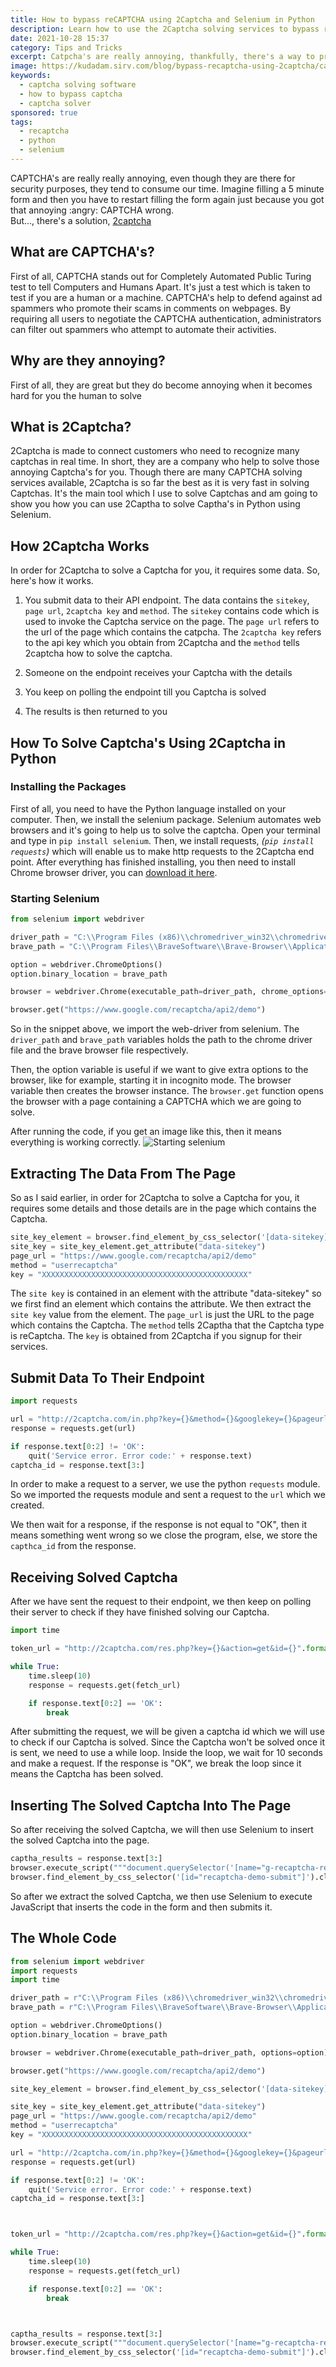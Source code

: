```yaml
---
title: How to bypass reCAPTCHA using 2Captcha and Selenium in Python
description: Learn how to use the 2Captcha solving services to bypass reCAPTCHA in Python using Selenium
date: 2021-10-28 15:37
category: Tips and Tricks
excerpt: Catpcha's are really annoying, thankfully, there's a way to programmatically bypass them 
image: https://kudadam.sirv.com/blog/bypass-recaptcha-using-2captcha/captcha.png?canvas.color=white
keywords:
  - captcha solving software
  - how to bypass captcha
  - captcha solver
sponsored: true
tags:
  - recaptcha
  - python
  - selenium
---
```



<p class="intro">
	CAPTCHA's are really really annoying, even though they are there for security purposes, they tend to consume our time.
	Imagine filling a 5 minute form and then you have to restart filling the form again just because you got that annoying :angry: CAPTCHA wrong.<br/>
	But..., there's a solution, <a href="https://2captcha.com/">2captcha</a>
</p>

## What are CAPTCHA's?

First of all, CAPTCHA stands out for Completely Automated Public Turing test to tell Computers and Humans Apart. It's just a test which is taken to test if you are a human or a machine. CAPTCHA's help to defend against ad spammers who promote their scams in comments on webpages. By requiring all users to negotiate the CAPTCHA authentication, administrators can filter out spammers who attempt to automate their activities.

## Why are they annoying?

First of all, they are great but they do become annoying when it becomes hard for you the human to solve

## What is 2Captcha?

2Captcha is made to connect customers who need to recognize many captchas in real time. In short, they are a company who help to solve those annoying Captcha's for you. Though there are many CAPTCHA solving services available, 2Captcha is so far the best as it is very fast in solving  Captchas. It's the main tool which I use to solve Captchas and am going to show you how you can use 2Captha to solve Captha's in Python using Selenium.

## How 2Captcha Works

In order for 2Captcha to solve a Captcha for you, it requires some data.
So, here's how it works.

1. You submit data to their API endpoint.
	The data contains the `sitekey`, `page url`, `2captcha key` and `method`.
	The `sitekey` contains code which is used to invoke the Captcha service on the page. The `page url` refers to the url of the page which contains the catpcha. The `2captcha key` refers to the api key which you obtain from 2Captcha and the `method` tells 2captcha how to solve the captcha.

2. Someone on the endpoint receives your Captcha with the details	

3. You keep on polling the endpoint till you Captcha is solved

4. The results is then returned to you

## How To Solve Captcha's Using 2Captcha in Python

### Installing the Packages

First of all, you need to have the Python language installed on your computer. Then, we install the selenium package. Selenium automates web browsers and it's going to help us to solve the captcha.
Open your terminal and type in `pip install selenium`.
Then, we install requests, _(`pip install requests`)_ which will enable us to make http requests to the 2Captcha end point.
After everything has finished installing, you then need to install Chrome browser driver, you can [download it here](https://chromedriver.chromium.org/downloads).

### Starting Selenium

```python
from selenium import webdriver

driver_path = "C:\\Program Files (x86)\\chromedriver_win32\\chromedriver.exe"
brave_path = "C:\\Program Files\\BraveSoftware\\Brave-Browser\\Application\\brave.exe"

option = webdriver.ChromeOptions()
option.binary_location = brave_path

browser = webdriver.Chrome(executable_path=driver_path, chrome_options=option)

browser.get("https://www.google.com/recaptcha/api2/demo")
```

So in the snippet above, we import the web-driver from selenium. The `driver_path` and `brave_path` variables holds the path to the chrome driver file and the brave browser file respectively.

Then, the option variable is useful if we want to give extra options to the browser, like for example, starting it in incognito mode.
The browser variable then creates the browser instance. The `browser.get` function opens the browser with a page containing a CAPTCHA which we are going to solve.

After running the code, if you get an image like this, then it means everything is working correctly.
![Starting selenium](https://kudadam.sirv.com/blog/bypass-recaptcha-using-2captcha/selenium_started.PNG)

## Extracting The Data From The Page

So as I said earlier, in order for 2Captcha to solve a Captcha for you, it requires some details and those details are in the page which contains the Captcha.

```python
site_key_element = browser.find_element_by_css_selector('[data-sitekey]')
site_key = site_key_element.get_attribute("data-sitekey")
page_url = "https://www.google.com/recaptcha/api2/demo"
method = "userrecaptcha"
key = "XXXXXXXXXXXXXXXXXXXXXXXXXXXXXXXXXXXXXXXXXXXXXX"
```

The `site key` is contained in an element with the attribute "data-sitekey" so we first find an element which contains the attribute. We then extract the `site key` value from the element.
The `page_url` is just the URL to the page which contains the Captcha.
The `method` tells 2Captha that the Captcha type is reCaptcha.
The `key` is obtained from 2Captcha if you signup for their services.

## Submit Data To Their Endpoint

```python
import requests

url = "http://2captcha.com/in.php?key={}&method={}&googlekey={}&pageurl={}".format(key,method,site_key,page_url)
response = requests.get(url)

if response.text[0:2] != 'OK':
    quit('Service error. Error code:' + response.text)
captcha_id = response.text[3:]

```

In order to make a request to a server, we use the python `requests` module. So we imported the requests module and sent a request to the `url` which we created.

We then wait for a response, if the response is not equal to "OK", then it means something went wrong so we close the program, else, we store the `capthca_id` from the response.


## Receiving Solved Captcha

After we have sent the request to their endpoint, we then keep on polling their server to check if they have finished solving our Captcha.


```python
import time

token_url = "http://2captcha.com/res.php?key={}&action=get&id={}".format(key,captcha_id)

while True:
	time.sleep(10)
	response = requests.get(fetch_url)

	if response.text[0:2] == 'OK':
    	break
```

After submitting the request, we will be given a captcha id which we will use to check if our Captcha is solved. Since the Captcha won't be solved once it is sent, we need to use a while loop. Inside the loop, we wait for 10 seconds and make a request. If the response is "OK", we break the loop since it means the Captcha has been solved.

## Inserting The Solved Captcha Into The Page

So after receiving the solved Captcha, we will then use Selenium to insert the solved Captcha into the page.

```python
captha_results = response.text[3:]
browser.execute_script("""document.querySelector('[name="g-recaptcha-response"]').innerText='{}'""".format(captha_results))
browser.find_element_by_css_selector('[id="recaptcha-demo-submit"]').click()
```

So after we extract the solved Captcha, we then use Selenium to execute JavaScript that inserts the code in the form and then submits
it.

## The Whole Code

```python
from selenium import webdriver
import requests
import time

driver_path = r"C:\\Program Files (x86)\\chromedriver_win32\\chromedriver.exe"
brave_path = r"C:\\Program Files\\BraveSoftware\\Brave-Browser\\Application\\brave.exe"

option = webdriver.ChromeOptions()
option.binary_location = brave_path

browser = webdriver.Chrome(executable_path=driver_path, options=option)

browser.get("https://www.google.com/recaptcha/api2/demo")

site_key_element = browser.find_element_by_css_selector('[data-sitekey]')

site_key = site_key_element.get_attribute("data-sitekey")
page_url = "https://www.google.com/recaptcha/api2/demo"
method = "userrecaptcha"
key = "XXXXXXXXXXXXXXXXXXXXXXXXXXXXXXXXXXXXXXXXXXXXXX"

url = "http://2captcha.com/in.php?key={}&method={}&googlekey={}&pageurl={}".format(key,method,site_key,page_url)
response = requests.get(url)

if response.text[0:2] != 'OK':
    quit('Service error. Error code:' + response.text)
captcha_id = response.text[3:]



token_url = "http://2captcha.com/res.php?key={}&action=get&id={}".format(key,captcha_id)

while True:
	time.sleep(10)
	response = requests.get(fetch_url)

	if response.text[0:2] == 'OK':
    	break



captha_results = response.text[3:]
browser.execute_script("""document.querySelector('[name="g-recaptcha-response"]').innerText='{}'""".format(captha_results))
browser.find_element_by_css_selector('[id="recaptcha-demo-submit"]').click()
```